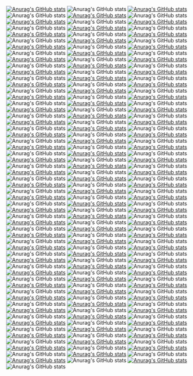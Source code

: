 [![Anurag's GitHub stats](https://github-readme-stats.vercel.app/api?username=bluishim)](https://github.com/anuraghazra/github-readme-stats)
![Anurag's GitHub stats](https://github-readme-stats.vercel.app/api?username=bluishim&show_icons=true)
[![Anurag's GitHub stats](https://github-readme-stats.vercel.app/api?username=bluishim)](https://github.com/anuraghazra/github-readme-stats)
![Anurag's GitHub stats](https://github-readme-stats.vercel.app/api?username=bluishim&show_icons=true)
[![Anurag's GitHub stats](https://github-readme-stats.vercel.app/api?username=bluishim)](https://github.com/anuraghazra/github-readme-stats)
![Anurag's GitHub stats](https://github-readme-stats.vercel.app/api?username=bluishim&show_icons=true)
[![Anurag's GitHub stats](https://github-readme-stats.vercel.app/api?username=bluishim)](https://github.com/anuraghazra/github-readme-stats)
![Anurag's GitHub stats](https://github-readme-stats.vercel.app/api?username=bluishim&show_icons=true)
[![Anurag's GitHub stats](https://github-readme-stats.vercel.app/api?username=bluishim)](https://github.com/anuraghazra/github-readme-stats)
![Anurag's GitHub stats](https://github-readme-stats.vercel.app/api?username=bluishim&show_icons=true)
[![Anurag's GitHub stats](https://github-readme-stats.vercel.app/api?username=bluishim)](https://github.com/anuraghazra/github-readme-stats)
![Anurag's GitHub stats](https://github-readme-stats.vercel.app/api?username=bluishim&show_icons=true)
[![Anurag's GitHub stats](https://github-readme-stats.vercel.app/api?username=bluishim)](https://github.com/anuraghazra/github-readme-stats)
![Anurag's GitHub stats](https://github-readme-stats.vercel.app/api?username=bluishim&show_icons=true)
[![Anurag's GitHub stats](https://github-readme-stats.vercel.app/api?username=bluishim)](https://github.com/anuraghazra/github-readme-stats)
![Anurag's GitHub stats](https://github-readme-stats.vercel.app/api?username=bluishim&show_icons=true)
[![Anurag's GitHub stats](https://github-readme-stats.vercel.app/api?username=bluishim)](https://github.com/anuraghazra/github-readme-stats)
![Anurag's GitHub stats](https://github-readme-stats.vercel.app/api?username=bluishim&show_icons=true)
[![Anurag's GitHub stats](https://github-readme-stats.vercel.app/api?username=bluishim)](https://github.com/anuraghazra/github-readme-stats)
![Anurag's GitHub stats](https://github-readme-stats.vercel.app/api?username=bluishim&show_icons=true)
[![Anurag's GitHub stats](https://github-readme-stats.vercel.app/api?username=bluishim)](https://github.com/anuraghazra/github-readme-stats)
![Anurag's GitHub stats](https://github-readme-stats.vercel.app/api?username=bluishim&show_icons=true)
[![Anurag's GitHub stats](https://github-readme-stats.vercel.app/api?username=bluishim)](https://github.com/anuraghazra/github-readme-stats)
![Anurag's GitHub stats](https://github-readme-stats.vercel.app/api?username=bluishim&show_icons=true)
[![Anurag's GitHub stats](https://github-readme-stats.vercel.app/api?username=bluishim)](https://github.com/anuraghazra/github-readme-stats)
![Anurag's GitHub stats](https://github-readme-stats.vercel.app/api?username=bluishim&show_icons=true)
[![Anurag's GitHub stats](https://github-readme-stats.vercel.app/api?username=bluishim)](https://github.com/anuraghazra/github-readme-stats)
![Anurag's GitHub stats](https://github-readme-stats.vercel.app/api?username=bluishim&show_icons=true)
[![Anurag's GitHub stats](https://github-readme-stats.vercel.app/api?username=bluishim)](https://github.com/anuraghazra/github-readme-stats)
![Anurag's GitHub stats](https://github-readme-stats.vercel.app/api?username=bluishim&show_icons=true)
[![Anurag's GitHub stats](https://github-readme-stats.vercel.app/api?username=bluishim)](https://github.com/anuraghazra/github-readme-stats)
![Anurag's GitHub stats](https://github-readme-stats.vercel.app/api?username=bluishim&show_icons=true)
[![Anurag's GitHub stats](https://github-readme-stats.vercel.app/api?username=bluishim)](https://github.com/anuraghazra/github-readme-stats)
![Anurag's GitHub stats](https://github-readme-stats.vercel.app/api?username=bluishim&show_icons=true)
[![Anurag's GitHub stats](https://github-readme-stats.vercel.app/api?username=bluishim)](https://github.com/anuraghazra/github-readme-stats)
![Anurag's GitHub stats](https://github-readme-stats.vercel.app/api?username=bluishim&show_icons=true)
[![Anurag's GitHub stats](https://github-readme-stats.vercel.app/api?username=bluishim)](https://github.com/anuraghazra/github-readme-stats)
![Anurag's GitHub stats](https://github-readme-stats.vercel.app/api?username=bluishim&show_icons=true)
[![Anurag's GitHub stats](https://github-readme-stats.vercel.app/api?username=bluishim)](https://github.com/anuraghazra/github-readme-stats)
![Anurag's GitHub stats](https://github-readme-stats.vercel.app/api?username=bluishim&show_icons=true)
[![Anurag's GitHub stats](https://github-readme-stats.vercel.app/api?username=bluishim)](https://github.com/anuraghazra/github-readme-stats)
![Anurag's GitHub stats](https://github-readme-stats.vercel.app/api?username=bluishim&show_icons=true)
[![Anurag's GitHub stats](https://github-readme-stats.vercel.app/api?username=bluishim)](https://github.com/anuraghazra/github-readme-stats)
![Anurag's GitHub stats](https://github-readme-stats.vercel.app/api?username=bluishim&show_icons=true)
[![Anurag's GitHub stats](https://github-readme-stats.vercel.app/api?username=bluishim)](https://github.com/anuraghazra/github-readme-stats)
![Anurag's GitHub stats](https://github-readme-stats.vercel.app/api?username=bluishim&show_icons=true)
[![Anurag's GitHub stats](https://github-readme-stats.vercel.app/api?username=bluishim)](https://github.com/anuraghazra/github-readme-stats)
![Anurag's GitHub stats](https://github-readme-stats.vercel.app/api?username=bluishim&show_icons=true)
[![Anurag's GitHub stats](https://github-readme-stats.vercel.app/api?username=bluishim)](https://github.com/anuraghazra/github-readme-stats)
![Anurag's GitHub stats](https://github-readme-stats.vercel.app/api?username=bluishim&show_icons=true)
[![Anurag's GitHub stats](https://github-readme-stats.vercel.app/api?username=bluishim)](https://github.com/anuraghazra/github-readme-stats)
![Anurag's GitHub stats](https://github-readme-stats.vercel.app/api?username=bluishim&show_icons=true)
[![Anurag's GitHub stats](https://github-readme-stats.vercel.app/api?username=bluishim)](https://github.com/anuraghazra/github-readme-stats)
![Anurag's GitHub stats](https://github-readme-stats.vercel.app/api?username=bluishim&show_icons=true)
[![Anurag's GitHub stats](https://github-readme-stats.vercel.app/api?username=bluishim)](https://github.com/anuraghazra/github-readme-stats)
![Anurag's GitHub stats](https://github-readme-stats.vercel.app/api?username=bluishim&show_icons=true)
[![Anurag's GitHub stats](https://github-readme-stats.vercel.app/api?username=bluishim)](https://github.com/anuraghazra/github-readme-stats)
![Anurag's GitHub stats](https://github-readme-stats.vercel.app/api?username=bluishim&show_icons=true)
[![Anurag's GitHub stats](https://github-readme-stats.vercel.app/api?username=bluishim)](https://github.com/anuraghazra/github-readme-stats)
![Anurag's GitHub stats](https://github-readme-stats.vercel.app/api?username=bluishim&show_icons=true)
[![Anurag's GitHub stats](https://github-readme-stats.vercel.app/api?username=bluishim)](https://github.com/anuraghazra/github-readme-stats)
![Anurag's GitHub stats](https://github-readme-stats.vercel.app/api?username=bluishim&show_icons=true)
[![Anurag's GitHub stats](https://github-readme-stats.vercel.app/api?username=bluishim)](https://github.com/anuraghazra/github-readme-stats)
![Anurag's GitHub stats](https://github-readme-stats.vercel.app/api?username=bluishim&show_icons=true)
[![Anurag's GitHub stats](https://github-readme-stats.vercel.app/api?username=bluishim)](https://github.com/anuraghazra/github-readme-stats)
![Anurag's GitHub stats](https://github-readme-stats.vercel.app/api?username=bluishim&show_icons=true)
[![Anurag's GitHub stats](https://github-readme-stats.vercel.app/api?username=bluishim)](https://github.com/anuraghazra/github-readme-stats)
![Anurag's GitHub stats](https://github-readme-stats.vercel.app/api?username=bluishim&show_icons=true)
[![Anurag's GitHub stats](https://github-readme-stats.vercel.app/api?username=bluishim)](https://github.com/anuraghazra/github-readme-stats)
![Anurag's GitHub stats](https://github-readme-stats.vercel.app/api?username=bluishim&show_icons=true)
[![Anurag's GitHub stats](https://github-readme-stats.vercel.app/api?username=bluishim)](https://github.com/anuraghazra/github-readme-stats)
![Anurag's GitHub stats](https://github-readme-stats.vercel.app/api?username=bluishim&show_icons=true)
[![Anurag's GitHub stats](https://github-readme-stats.vercel.app/api?username=bluishim)](https://github.com/anuraghazra/github-readme-stats)
![Anurag's GitHub stats](https://github-readme-stats.vercel.app/api?username=bluishim&show_icons=true)
[![Anurag's GitHub stats](https://github-readme-stats.vercel.app/api?username=bluishim)](https://github.com/anuraghazra/github-readme-stats)
![Anurag's GitHub stats](https://github-readme-stats.vercel.app/api?username=bluishim&show_icons=true)
[![Anurag's GitHub stats](https://github-readme-stats.vercel.app/api?username=bluishim)](https://github.com/anuraghazra/github-readme-stats)
![Anurag's GitHub stats](https://github-readme-stats.vercel.app/api?username=bluishim&show_icons=true)
[![Anurag's GitHub stats](https://github-readme-stats.vercel.app/api?username=bluishim)](https://github.com/anuraghazra/github-readme-stats)
![Anurag's GitHub stats](https://github-readme-stats.vercel.app/api?username=bluishim&show_icons=true)
[![Anurag's GitHub stats](https://github-readme-stats.vercel.app/api?username=bluishim)](https://github.com/anuraghazra/github-readme-stats)
![Anurag's GitHub stats](https://github-readme-stats.vercel.app/api?username=bluishim&show_icons=true)
[![Anurag's GitHub stats](https://github-readme-stats.vercel.app/api?username=bluishim)](https://github.com/anuraghazra/github-readme-stats)
![Anurag's GitHub stats](https://github-readme-stats.vercel.app/api?username=bluishim&show_icons=true)
[![Anurag's GitHub stats](https://github-readme-stats.vercel.app/api?username=bluishim)](https://github.com/anuraghazra/github-readme-stats)
![Anurag's GitHub stats](https://github-readme-stats.vercel.app/api?username=bluishim&show_icons=true)
[![Anurag's GitHub stats](https://github-readme-stats.vercel.app/api?username=bluishim)](https://github.com/anuraghazra/github-readme-stats)
![Anurag's GitHub stats](https://github-readme-stats.vercel.app/api?username=bluishim&show_icons=true)
[![Anurag's GitHub stats](https://github-readme-stats.vercel.app/api?username=bluishim)](https://github.com/anuraghazra/github-readme-stats)
![Anurag's GitHub stats](https://github-readme-stats.vercel.app/api?username=bluishim&show_icons=true)
[![Anurag's GitHub stats](https://github-readme-stats.vercel.app/api?username=bluishim)](https://github.com/anuraghazra/github-readme-stats)
![Anurag's GitHub stats](https://github-readme-stats.vercel.app/api?username=bluishim&show_icons=true)
[![Anurag's GitHub stats](https://github-readme-stats.vercel.app/api?username=bluishim)](https://github.com/anuraghazra/github-readme-stats)
![Anurag's GitHub stats](https://github-readme-stats.vercel.app/api?username=bluishim&show_icons=true)
[![Anurag's GitHub stats](https://github-readme-stats.vercel.app/api?username=bluishim)](https://github.com/anuraghazra/github-readme-stats)
![Anurag's GitHub stats](https://github-readme-stats.vercel.app/api?username=bluishim&show_icons=true)
[![Anurag's GitHub stats](https://github-readme-stats.vercel.app/api?username=bluishim)](https://github.com/anuraghazra/github-readme-stats)
![Anurag's GitHub stats](https://github-readme-stats.vercel.app/api?username=bluishim&show_icons=true)
[![Anurag's GitHub stats](https://github-readme-stats.vercel.app/api?username=bluishim)](https://github.com/anuraghazra/github-readme-stats)
![Anurag's GitHub stats](https://github-readme-stats.vercel.app/api?username=bluishim&show_icons=true)
[![Anurag's GitHub stats](https://github-readme-stats.vercel.app/api?username=bluishim)](https://github.com/anuraghazra/github-readme-stats)
![Anurag's GitHub stats](https://github-readme-stats.vercel.app/api?username=bluishim&show_icons=true)
[![Anurag's GitHub stats](https://github-readme-stats.vercel.app/api?username=bluishim)](https://github.com/anuraghazra/github-readme-stats)
![Anurag's GitHub stats](https://github-readme-stats.vercel.app/api?username=bluishim&show_icons=true)
[![Anurag's GitHub stats](https://github-readme-stats.vercel.app/api?username=bluishim)](https://github.com/anuraghazra/github-readme-stats)
![Anurag's GitHub stats](https://github-readme-stats.vercel.app/api?username=bluishim&show_icons=true)
[![Anurag's GitHub stats](https://github-readme-stats.vercel.app/api?username=bluishim)](https://github.com/anuraghazra/github-readme-stats)
![Anurag's GitHub stats](https://github-readme-stats.vercel.app/api?username=bluishim&show_icons=true)
[![Anurag's GitHub stats](https://github-readme-stats.vercel.app/api?username=bluishim)](https://github.com/anuraghazra/github-readme-stats)
![Anurag's GitHub stats](https://github-readme-stats.vercel.app/api?username=bluishim&show_icons=true)
[![Anurag's GitHub stats](https://github-readme-stats.vercel.app/api?username=bluishim)](https://github.com/anuraghazra/github-readme-stats)
![Anurag's GitHub stats](https://github-readme-stats.vercel.app/api?username=bluishim&show_icons=true)
[![Anurag's GitHub stats](https://github-readme-stats.vercel.app/api?username=bluishim)](https://github.com/anuraghazra/github-readme-stats)
![Anurag's GitHub stats](https://github-readme-stats.vercel.app/api?username=bluishim&show_icons=true)
[![Anurag's GitHub stats](https://github-readme-stats.vercel.app/api?username=bluishim)](https://github.com/anuraghazra/github-readme-stats)
![Anurag's GitHub stats](https://github-readme-stats.vercel.app/api?username=bluishim&show_icons=true)
[![Anurag's GitHub stats](https://github-readme-stats.vercel.app/api?username=bluishim)](https://github.com/anuraghazra/github-readme-stats)
![Anurag's GitHub stats](https://github-readme-stats.vercel.app/api?username=bluishim&show_icons=true)
[![Anurag's GitHub stats](https://github-readme-stats.vercel.app/api?username=bluishim)](https://github.com/anuraghazra/github-readme-stats)
![Anurag's GitHub stats](https://github-readme-stats.vercel.app/api?username=bluishim&show_icons=true)
[![Anurag's GitHub stats](https://github-readme-stats.vercel.app/api?username=bluishim)](https://github.com/anuraghazra/github-readme-stats)
![Anurag's GitHub stats](https://github-readme-stats.vercel.app/api?username=bluishim&show_icons=true)
[![Anurag's GitHub stats](https://github-readme-stats.vercel.app/api?username=bluishim)](https://github.com/anuraghazra/github-readme-stats)
![Anurag's GitHub stats](https://github-readme-stats.vercel.app/api?username=bluishim&show_icons=true)
[![Anurag's GitHub stats](https://github-readme-stats.vercel.app/api?username=bluishim)](https://github.com/anuraghazra/github-readme-stats)
![Anurag's GitHub stats](https://github-readme-stats.vercel.app/api?username=bluishim&show_icons=true)
[![Anurag's GitHub stats](https://github-readme-stats.vercel.app/api?username=bluishim)](https://github.com/anuraghazra/github-readme-stats)
![Anurag's GitHub stats](https://github-readme-stats.vercel.app/api?username=bluishim&show_icons=true)
[![Anurag's GitHub stats](https://github-readme-stats.vercel.app/api?username=bluishim)](https://github.com/anuraghazra/github-readme-stats)
![Anurag's GitHub stats](https://github-readme-stats.vercel.app/api?username=bluishim&show_icons=true)
[![Anurag's GitHub stats](https://github-readme-stats.vercel.app/api?username=bluishim)](https://github.com/anuraghazra/github-readme-stats)
![Anurag's GitHub stats](https://github-readme-stats.vercel.app/api?username=bluishim&show_icons=true)
[![Anurag's GitHub stats](https://github-readme-stats.vercel.app/api?username=bluishim)](https://github.com/anuraghazra/github-readme-stats)
![Anurag's GitHub stats](https://github-readme-stats.vercel.app/api?username=bluishim&show_icons=true)
[![Anurag's GitHub stats](https://github-readme-stats.vercel.app/api?username=bluishim)](https://github.com/anuraghazra/github-readme-stats)
![Anurag's GitHub stats](https://github-readme-stats.vercel.app/api?username=bluishim&show_icons=true)
[![Anurag's GitHub stats](https://github-readme-stats.vercel.app/api?username=bluishim)](https://github.com/anuraghazra/github-readme-stats)
![Anurag's GitHub stats](https://github-readme-stats.vercel.app/api?username=bluishim&show_icons=true)
[![Anurag's GitHub stats](https://github-readme-stats.vercel.app/api?username=bluishim)](https://github.com/anuraghazra/github-readme-stats)
![Anurag's GitHub stats](https://github-readme-stats.vercel.app/api?username=bluishim&show_icons=true)
[![Anurag's GitHub stats](https://github-readme-stats.vercel.app/api?username=bluishim)](https://github.com/anuraghazra/github-readme-stats)
![Anurag's GitHub stats](https://github-readme-stats.vercel.app/api?username=bluishim&show_icons=true)
[![Anurag's GitHub stats](https://github-readme-stats.vercel.app/api?username=bluishim)](https://github.com/anuraghazra/github-readme-stats)
![Anurag's GitHub stats](https://github-readme-stats.vercel.app/api?username=bluishim&show_icons=true)
[![Anurag's GitHub stats](https://github-readme-stats.vercel.app/api?username=bluishim)](https://github.com/anuraghazra/github-readme-stats)
![Anurag's GitHub stats](https://github-readme-stats.vercel.app/api?username=bluishim&show_icons=true)
[![Anurag's GitHub stats](https://github-readme-stats.vercel.app/api?username=bluishim)](https://github.com/anuraghazra/github-readme-stats)
![Anurag's GitHub stats](https://github-readme-stats.vercel.app/api?username=bluishim&show_icons=true)
[![Anurag's GitHub stats](https://github-readme-stats.vercel.app/api?username=bluishim)](https://github.com/anuraghazra/github-readme-stats)
![Anurag's GitHub stats](https://github-readme-stats.vercel.app/api?username=bluishim&show_icons=true)
[![Anurag's GitHub stats](https://github-readme-stats.vercel.app/api?username=bluishim)](https://github.com/anuraghazra/github-readme-stats)
![Anurag's GitHub stats](https://github-readme-stats.vercel.app/api?username=bluishim&show_icons=true)
[![Anurag's GitHub stats](https://github-readme-stats.vercel.app/api?username=bluishim)](https://github.com/anuraghazra/github-readme-stats)
![Anurag's GitHub stats](https://github-readme-stats.vercel.app/api?username=bluishim&show_icons=true)
[![Anurag's GitHub stats](https://github-readme-stats.vercel.app/api?username=bluishim)](https://github.com/anuraghazra/github-readme-stats)
![Anurag's GitHub stats](https://github-readme-stats.vercel.app/api?username=bluishim&show_icons=true)
[![Anurag's GitHub stats](https://github-readme-stats.vercel.app/api?username=bluishim)](https://github.com/anuraghazra/github-readme-stats)
![Anurag's GitHub stats](https://github-readme-stats.vercel.app/api?username=bluishim&show_icons=true)
[![Anurag's GitHub stats](https://github-readme-stats.vercel.app/api?username=bluishim)](https://github.com/anuraghazra/github-readme-stats)
![Anurag's GitHub stats](https://github-readme-stats.vercel.app/api?username=bluishim&show_icons=true)
[![Anurag's GitHub stats](https://github-readme-stats.vercel.app/api?username=bluishim)](https://github.com/anuraghazra/github-readme-stats)
![Anurag's GitHub stats](https://github-readme-stats.vercel.app/api?username=bluishim&show_icons=true)
[![Anurag's GitHub stats](https://github-readme-stats.vercel.app/api?username=bluishim)](https://github.com/anuraghazra/github-readme-stats)
![Anurag's GitHub stats](https://github-readme-stats.vercel.app/api?username=bluishim&show_icons=true)
[![Anurag's GitHub stats](https://github-readme-stats.vercel.app/api?username=bluishim)](https://github.com/anuraghazra/github-readme-stats)
![Anurag's GitHub stats](https://github-readme-stats.vercel.app/api?username=bluishim&show_icons=true)
[![Anurag's GitHub stats](https://github-readme-stats.vercel.app/api?username=bluishim)](https://github.com/anuraghazra/github-readme-stats)
![Anurag's GitHub stats](https://github-readme-stats.vercel.app/api?username=bluishim&show_icons=true)
[![Anurag's GitHub stats](https://github-readme-stats.vercel.app/api?username=bluishim)](https://github.com/anuraghazra/github-readme-stats)
![Anurag's GitHub stats](https://github-readme-stats.vercel.app/api?username=bluishim&show_icons=true)
[![Anurag's GitHub stats](https://github-readme-stats.vercel.app/api?username=bluishim)](https://github.com/anuraghazra/github-readme-stats)
![Anurag's GitHub stats](https://github-readme-stats.vercel.app/api?username=bluishim&show_icons=true)
